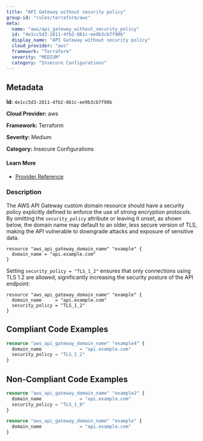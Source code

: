 ```yaml
---
title: "API Gateway without security policy"
group-id: "rules/terraform/aws"
meta:
  name: "aws/api_gateway_without_security_policy"
  id: "4e1cc5d3-2811-4fb2-861c-ee9b3cb7f90b"
  display_name: "API Gateway without security policy"
  cloud_provider: "aws"
  framework: "Terraform"
  severity: "MEDIUM"
  category: "Insecure Configurations"
---
```

## Metadata

**Id:** `4e1cc5d3-2811-4fb2-861c-ee9b3cb7f90b`

**Cloud Provider:** aws

**Framework:** Terraform

**Severity:** Medium

**Category:** Insecure Configurations

#### Learn More

 - [Provider Reference](https://registry.terraform.io/providers/hashicorp/aws/latest/docs/resources/api_gateway_domain_name#security_policy)

### Description

 The AWS API Gateway custom domain resource should have a security policy explicitly defined to enforce the use of strong encryption protocols. By omitting the `security_policy` attribute or leaving it unset, as shown below, the domain name may default to an older, less secure version of TLS, making the API vulnerable to downgrade attacks and exposure of sensitive data.

```
resource "aws_api_gateway_domain_name" "example" {
  domain_name = "api.example.com"
}
```

Setting `security_policy = "TLS_1_2"` ensures that only connections using TLS 1.2 are allowed, significantly increasing the security posture of the API endpoint:

```
resource "aws_api_gateway_domain_name" "example" {
  domain_name     = "api.example.com"
  security_policy = "TLS_1_2"
}
```


## Compliant Code Examples
```terraform
resource "aws_api_gateway_domain_name" "example4" {
  domain_name              = "api.example.com"
  security_policy = "TLS_1_2"
}

```
## Non-Compliant Code Examples
```terraform
resource "aws_api_gateway_domain_name" "example2" {
  domain_name              = "api.example.com"
  security_policy = "TLS_1_0"
}

```

```terraform
resource "aws_api_gateway_domain_name" "example" {
  domain_name              = "api.example.com"
}

```